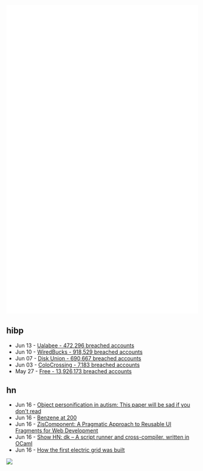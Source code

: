 ![Metrics](https://raw.githubusercontent.com/phixion/phixion/master/metrics.svg)

## hibp

<!--
for https://github.com/phixion/phixion/blob/main/.github/workflows/feeds.yml
-->
<!--START_SECTION:haveibeenpwnd-->
- Jun 13 - [Ualabee - 472,296 breached accounts](https://haveibeenpwned.com/Breach/Ualabee)
- Jun 10 - [WiredBucks - 918,529 breached accounts](https://haveibeenpwned.com/Breach/WiredBucks)
- Jun 07 - [Disk Union - 690,667 breached accounts](https://haveibeenpwned.com/Breach/DiskUnion)
- Jun 03 - [ColoCrossing - 7,183 breached accounts](https://haveibeenpwned.com/Breach/ColoCrossing)
- May 27 - [Free - 13,926,173 breached accounts](https://haveibeenpwned.com/Breach/FreeMobile)
<!--END_SECTION:haveibeenpwnd-->

## hn

<!--
for https://github.com/phixion/phixion/blob/main/.github/workflows/feeds.yml
-->
<!--START_SECTION:hn-->
- Jun 16 - [Object personification in autism: This paper will be sad if you don't read](https://pubmed.ncbi.nlm.nih.gov/30101594/)
- Jun 16 - [Benzene at 200](https://www.chemistryworld.com/opinion/benzene-at-200/4021504.article)
- Jun 16 - [ZjsComponent: A Pragmatic Approach to Reusable UI Fragments for Web Development](https://arxiv.org/abs/2506.11016)
- Jun 16 - [Show HN: dk – A script runner and cross-compiler, written in OCaml](https://diskuv.com/dk/help/latest/)
- Jun 16 - [How the first electric grid was built](https://www.worksinprogress.news/p/how-the-worlds-first-electric-grid)
<!--END_SECTION:hn-->

<!--
for https://yhype.me
-->
![](https://hit.yhype.me/github/profile?user_id=13013670)
